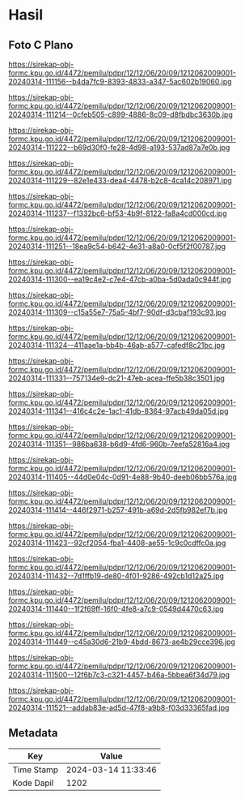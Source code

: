 # Hasil

## Foto C Plano

https://sirekap-obj-formc.kpu.go.id/4472/pemilu/pdpr/12/12/06/20/09/1212062009001-20240314-111156--b4da7fc9-8393-4833-a347-5ac602b19060.jpg

https://sirekap-obj-formc.kpu.go.id/4472/pemilu/pdpr/12/12/06/20/09/1212062009001-20240314-111214--0cfeb505-c899-4886-8c09-d8fbdbc3630b.jpg

https://sirekap-obj-formc.kpu.go.id/4472/pemilu/pdpr/12/12/06/20/09/1212062009001-20240314-111222--b69d30f0-fe28-4d98-a193-537ad87a7e0b.jpg

https://sirekap-obj-formc.kpu.go.id/4472/pemilu/pdpr/12/12/06/20/09/1212062009001-20240314-111229--82e1e433-dea4-4478-b2c8-4ca14c208971.jpg

https://sirekap-obj-formc.kpu.go.id/4472/pemilu/pdpr/12/12/06/20/09/1212062009001-20240314-111237--f1332bc6-bf53-4b9f-8122-fa8a4cd000cd.jpg

https://sirekap-obj-formc.kpu.go.id/4472/pemilu/pdpr/12/12/06/20/09/1212062009001-20240314-111251--18ea9c54-b642-4e31-a8a0-0cf5f2f00787.jpg

https://sirekap-obj-formc.kpu.go.id/4472/pemilu/pdpr/12/12/06/20/09/1212062009001-20240314-111300--ea19c4e2-c7e4-47cb-a0ba-5d0ada0c944f.jpg

https://sirekap-obj-formc.kpu.go.id/4472/pemilu/pdpr/12/12/06/20/09/1212062009001-20240314-111309--c15a55e7-75a5-4bf7-90df-d3cbaf193c93.jpg

https://sirekap-obj-formc.kpu.go.id/4472/pemilu/pdpr/12/12/06/20/09/1212062009001-20240314-111324--411aae1a-bb4b-46ab-a577-cafedf8c21bc.jpg

https://sirekap-obj-formc.kpu.go.id/4472/pemilu/pdpr/12/12/06/20/09/1212062009001-20240314-111331--757134e9-dc21-47eb-acea-ffe5b38c3501.jpg

https://sirekap-obj-formc.kpu.go.id/4472/pemilu/pdpr/12/12/06/20/09/1212062009001-20240314-111341--416c4c2e-1ac1-41db-8364-97acb49da05d.jpg

https://sirekap-obj-formc.kpu.go.id/4472/pemilu/pdpr/12/12/06/20/09/1212062009001-20240314-111351--986ba638-b6d9-4fd6-960b-7eefa52816a4.jpg

https://sirekap-obj-formc.kpu.go.id/4472/pemilu/pdpr/12/12/06/20/09/1212062009001-20240314-111405--44d0e04c-0d91-4e88-9b40-deeb06bb576a.jpg

https://sirekap-obj-formc.kpu.go.id/4472/pemilu/pdpr/12/12/06/20/09/1212062009001-20240314-111414--446f2971-b257-491b-a69d-2d5fb982ef7b.jpg

https://sirekap-obj-formc.kpu.go.id/4472/pemilu/pdpr/12/12/06/20/09/1212062009001-20240314-111423--92cf2054-fba1-4408-ae55-1c9c0cdffc0a.jpg

https://sirekap-obj-formc.kpu.go.id/4472/pemilu/pdpr/12/12/06/20/09/1212062009001-20240314-111432--7d1ffb19-de80-4f01-9286-492cb1d12a25.jpg

https://sirekap-obj-formc.kpu.go.id/4472/pemilu/pdpr/12/12/06/20/09/1212062009001-20240314-111440--1f2f69ff-16f0-4fe8-a7c9-0549d4470c63.jpg

https://sirekap-obj-formc.kpu.go.id/4472/pemilu/pdpr/12/12/06/20/09/1212062009001-20240314-111449--c45a30d6-21b9-4bdd-8673-ae4b29cce396.jpg

https://sirekap-obj-formc.kpu.go.id/4472/pemilu/pdpr/12/12/06/20/09/1212062009001-20240314-111500--12f6b7c3-c321-4457-b46a-5bbea6f34d79.jpg

https://sirekap-obj-formc.kpu.go.id/4472/pemilu/pdpr/12/12/06/20/09/1212062009001-20240314-111521--addab83e-ad5d-47f8-a9b8-f03d33365fad.jpg


## Metadata

| Key        | Value               |
| ---------- | ------------------- |
| Time Stamp | 2024-03-14 11:33:46 |
| Kode Dapil | 1202                |



